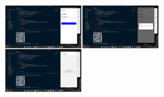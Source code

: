 <p float="left">
    <img src="A1.png" width="240" />
    <img src="A2.png" width="240" />
    <img src="A3.png" width="240" />
</p>